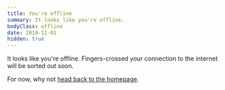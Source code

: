 ```yaml
---
title: You're offline
summary: It looks like you're offline.
bodyClass: offline
date: 2019-11-01
hidden: true
---
```


It looks like you're offline. Fingers-crossed your connection to the internet will be sorted out soon.

For now, why not <a href="{{ '/' | url }}">head back to the homepage</a>.
